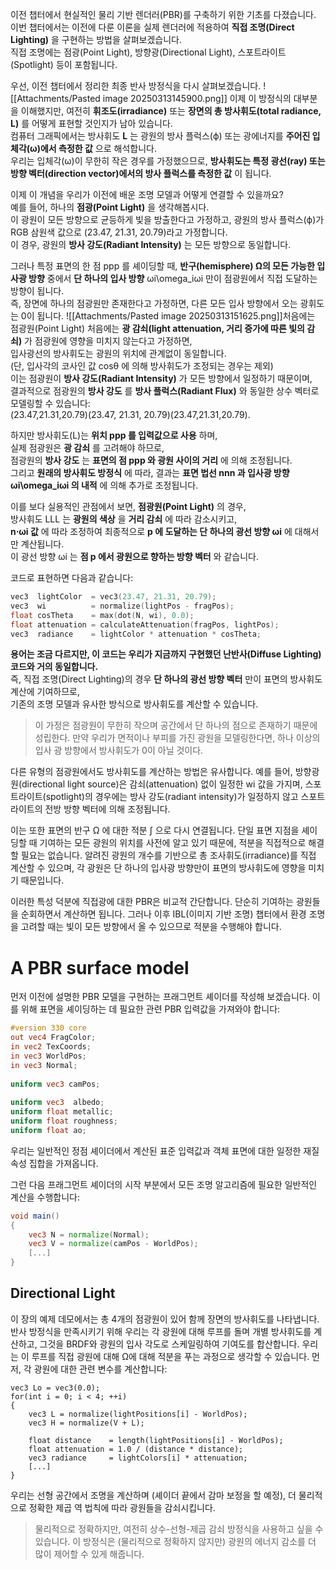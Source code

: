 이전 챕터에서 현실적인 물리 기반 렌더러(PBR)를 구축하기 위한 기초를 다졌습니다.  
이번 챕터에서는 이전에 다룬 이론을 실제 렌더러에 적용하여 **직접 조명(Direct Lighting)** 을 구현하는 방법을 살펴보겠습니다.  
직접 조명에는 점광(Point Light), 방향광(Directional Light), 스포트라이트(Spotlight) 등이 포함됩니다.

우선, 이전 챕터에서 정리한 최종 반사 방정식을 다시 살펴보겠습니다.
![[Attachments/Pasted image 20250313145900.png]]
이제 이 방정식의 대부분을 이해했지만, 여전히 **휘조도(irradiance)** 또는 **장면의 총 방사휘도(total radiance, L)** 를 어떻게 표현할 것인지가 남아 있습니다.  
컴퓨터 그래픽에서는 방사휘도 **L** 는 광원의 방사 플럭스(ϕ) 또는 광에너지를 **주어진 입체각(ω)에서 측정한 값** 으로 해석합니다.  
우리는 입체각(ω)이 무한히 작은 경우를 가정했으므로, **방사휘도는 특정 광선(ray) 또는 방향 벡터(direction vector)에서의 방사 플럭스를 측정한 값** 이 됩니다.

이제 이 개념을 우리가 이전에 배운 조명 모델과 어떻게 연결할 수 있을까요?  
예를 들어, 하나의 **점광(Point Light)** 을 생각해봅시다.  
이 광원이 모든 방향으로 균등하게 빛을 방출한다고 가정하고, 광원의 방사 플럭스(ϕ)가 RGB 삼원색 값으로 (23.47, 21.31, 20.79)라고 가정합니다.  
이 경우, 광원의 **방사 강도(Radiant Intensity)** 는 모든 방향으로 동일합니다.

그러나 특정 표면의 한 점 ppp 를 셰이딩할 때, **반구(hemisphere) Ω의 모든 가능한 입사광 방향** 중에서 **단 하나의 입사 방향** ωi\omega_iωi​ 만이 점광원에서 직접 도달하는 방향이 됩니다.  
즉, 장면에 하나의 점광원만 존재한다고 가정하면, 다른 모든 입사 방향에서 오는 광휘도는 0이 됩니다.
![[Attachments/Pasted image 20250313151625.png]]처음에는 점광원(Point Light)
처음에는 **광 감쇠(light attenuation, 거리 증가에 따른 빛의 감쇠)** 가 점광원에 영향을 미치지 않는다고 가정하면,  
입사광선의 방사휘도는 광원의 위치에 관계없이 동일합니다.  
(단, 입사각의 코사인 값 cos⁡θ 에 의해 방사휘도가 조정되는 경우는 제외)  
이는 점광원이 **방사 강도(Radiant Intensity)** 가 모든 방향에서 일정하기 때문이며,  
결과적으로 점광원의 **방사 강도** 를 **방사 플럭스(Radiant Flux)** 와 동일한 상수 벡터로 모델링할 수 있습니다:  
(23.47,21.31,20.79)(23.47, 21.31, 20.79)(23.47,21.31,20.79).

하지만 방사휘도(L)는 **위치 ppp 를 입력값으로 사용** 하며,  
실제 점광원은 **광 감쇠** 를 고려해야 하므로,  
점광원의 **방사 강도** 는 **표면의 점 ppp 와 광원 사이의 거리** 에 의해 조정됩니다.  
그리고 **원래의 방사휘도 방정식** 에 따라, 결과는 **표면 법선 nnn 과 입사광 방향 ωi\omega_iωi​ 의 내적** 에 의해 추가로 조정됩니다.

이를 보다 실용적인 관점에서 보면, **점광원(Point Light)** 의 경우,  
방사휘도 LLL 는 **광원의 색상** 을 **거리 감쇠** 에 따라 감소시키고,  
**n⋅ωi​ 값** 에 따라 조정하여 최종적으로 **p 에 도달하는 단 하나의 광선 방향 ωi** 에 대해서만 계산됩니다.  
이 광선 방향 ωi 는 **점 p 에서 광원으로 향하는 방향 벡터** 와 같습니다.

코드로 표현하면 다음과 같습니다:
```cpp
vec3  lightColor  = vec3(23.47, 21.31, 20.79);
vec3  wi          = normalize(lightPos - fragPos);
float cosTheta    = max(dot(N, wi), 0.0);
float attenuation = calculateAttenuation(fragPos, lightPos);
vec3  radiance    = lightColor * attenuation * cosTheta;
```
**용어는 조금 다르지만, 이 코드는 우리가 지금까지 구현했던 난반사(Diffuse Lighting) 코드와 거의 동일합니다.**  
즉, 직접 조명(Direct Lighting)의 경우 **단 하나의 광선 방향 벡터** 만이 표면의 방사휘도 계산에 기여하므로,  
기존의 조명 모델과 유사한 방식으로 방사휘도를 계산할 수 있습니다.

>이 가정은 점광원이 무한히 작으며 공간에서 단 하나의 점으로 존재하기 때문에 성립한다. 만약 우리가 면적이나 부피를 가진 광원을 모델링한다면, 하나 이상의 입사 광 방향에서 방사휘도가 0이 아닐 것이다.

다른 유형의 점광원에서도 방사휘도를 계산하는 방법은 유사합니다. 예를 들어, 방향광원(directional light source)은 감쇠(attenuation) 없이 일정한 wi​ 값을 가지며, 스포트라이트(spotlight)의 경우에는 방사 강도(radiant intensity)가 일정하지 않고 스포트라이트의 전방 방향 벡터에 의해 조정됩니다.

이는 또한 표면의 반구 Ω 에 대한 적분 ∫ 으로 다시 연결됩니다. 단일 표면 지점을 셰이딩할 때 기여하는 모든 광원의 위치를 사전에 알고 있기 때문에, 적분을 직접적으로 해결할 필요는 없습니다. 알려진 광원의 개수를 기반으로 총 조사휘도(irradiance)를 직접 계산할 수 있으며, 각 광원은 단 하나의 입사광 방향만이 표면의 방사휘도에 영향을 미치기 때문입니다.

이러한 특성 덕분에 직접광에 대한 PBR은 비교적 간단합니다. 단순히 기여하는 광원들을 순회하면서 계산하면 됩니다. 그러나 이후 IBL(이미지 기반 조명) 챕터에서 환경 조명을 고려할 때는 빛이 모든 방향에서 올 수 있으므로 적분을 수행해야 합니다.
# A PBR surface model
먼저 이전에 설명한 PBR 모델을 구현하는 프래그먼트 셰이더를 작성해 보겠습니다. 이를 위해 표면을 셰이딩하는 데 필요한 관련 PBR 입력값을 가져와야 합니다:
```glsl
#version 330 core
out vec4 FragColor;
in vec2 TexCoords;
in vec3 WorldPos;
in vec3 Normal;
  
uniform vec3 camPos;
  
uniform vec3  albedo;
uniform float metallic;
uniform float roughness;
uniform float ao;
```
우리는 일반적인 정점 셰이더에서 계산된 표준 입력값과 객체 표면에 대한 일정한 재질 속성 집합을 가져옵니다.

그런 다음 프래그먼트 셰이더의 시작 부분에서 모든 조명 알고리즘에 필요한 일반적인 계산을 수행합니다:
```glsl
void main()
{
    vec3 N = normalize(Normal); 
    vec3 V = normalize(camPos - WorldPos);
    [...]
}
```

## Directional Light
이 장의 예제 데모에서는 총 4개의 점광원이 있어 함께 장면의 방사휘도를 나타냅니다. 반사 방정식을 만족시키기 위해 우리는 각 광원에 대해 루프를 돌며 개별 방사휘도를 계산하고, 그것을 BRDF와 광원의 입사 각도로 스케일링하여 기여도를 합산합니다. 우리는 이 루프를 직접 광원에 대해 Ω에 대해 적분을 푸는 과정으로 생각할 수 있습니다. 먼저, 각 광원에 대한 관련 변수를 계산합니다:
```hlsl
vec3 Lo = vec3(0.0);
for(int i = 0; i < 4; ++i) 
{
    vec3 L = normalize(lightPositions[i] - WorldPos);
    vec3 H = normalize(V + L);
  
    float distance    = length(lightPositions[i] - WorldPos);
    float attenuation = 1.0 / (distance * distance);
    vec3 radiance     = lightColors[i] * attenuation; 
    [...]  
}
```
우리는 선형 공간에서 조명을 계산하며 (셰이더 끝에서 감마 보정을 할 예정), 더 물리적으로 정확한 제곱 역 법칙에 따라 광원들을 감쇠시킵니다.

> 물리적으로 정확하지만, 여전히 상수-선형-제곱 감쇠 방정식을 사용하고 싶을 수 있습니다. 이 방정식은 (물리적으로 정확하지 않지만) 광원의 에너지 감소를 더 많이 제어할 수 있게 해줍니다.

